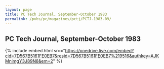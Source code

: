 ```yaml
---
layout: page
title: PC Tech Journal, September-October 1983
permalink: /pubs/pc/magazines/pctj/PCTJ-1983-09/
---
```


PC Tech Journal, September-October 1983
---------------------------------------

{% include embed.html src="https://onedrive.live.com/embed?cid=7D567B5161FE0EB7&resid=7D567B5161FE0EB7%219516&authkey=AJKMnimgY3J89N8&em=2" %}
